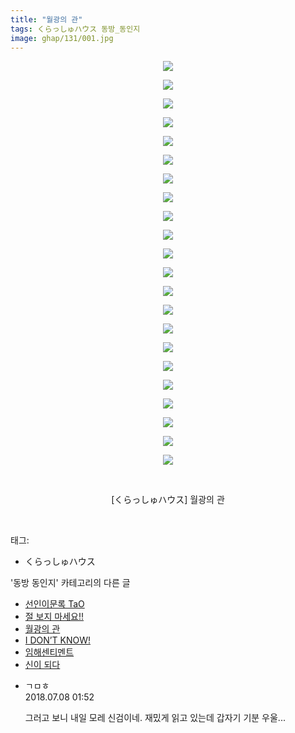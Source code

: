 ```yaml
---
title: "월광의 관"
tags: くらっしゅハウス 동방_동인지
image: ghap/131/001.jpg
---
```

<div class="article">
<p style="text-align: center; clear: none; float: none;"><img src="{{ site.nasurl }}/ghap/131/001.jpg"/></p>
<p style="text-align: center; clear: none; float: none;"><img src="{{ site.nasurl }}/ghap/131/002.jpg"/></p>
<p style="text-align: center; clear: none; float: none;"><img src="{{ site.nasurl }}/ghap/131/003.jpg"/></p>
<p style="text-align: center; clear: none; float: none;"><img src="{{ site.nasurl }}/ghap/131/004.jpg"/></p>
<p style="text-align: center; clear: none; float: none;"><img src="{{ site.nasurl }}/ghap/131/005.jpg"/></p>
<p style="text-align: center; clear: none; float: none;"><img src="{{ site.nasurl }}/ghap/131/006.jpg"/></p>
<p style="text-align: center; clear: none; float: none;"><img src="{{ site.nasurl }}/ghap/131/007.jpg"/></p>
<p style="text-align: center; clear: none; float: none;"><img src="{{ site.nasurl }}/ghap/131/008.jpg"/></p>
<p style="text-align: center; clear: none; float: none;"><img src="{{ site.nasurl }}/ghap/131/009.jpg"/></p>
<p style="text-align: center; clear: none; float: none;"><img src="{{ site.nasurl }}/ghap/131/010.jpg"/></p>
<p style="text-align: center; clear: none; float: none;"><img src="{{ site.nasurl }}/ghap/131/011.jpg"/></p>
<p style="text-align: center; clear: none; float: none;"><img src="{{ site.nasurl }}/ghap/131/012.jpg"/></p>
<p style="text-align: center; clear: none; float: none;"><img src="{{ site.nasurl }}/ghap/131/013.jpg"/></p>
<p style="text-align: center; clear: none; float: none;"><img src="{{ site.nasurl }}/ghap/131/014.jpg"/></p>
<p style="text-align: center; clear: none; float: none;"><img src="{{ site.nasurl }}/ghap/131/015.jpg"/></p>
<p style="text-align: center; clear: none; float: none;"><img src="{{ site.nasurl }}/ghap/131/016.jpg"/></p>
<p style="text-align: center; clear: none; float: none;"><img src="{{ site.nasurl }}/ghap/131/017.jpg"/></p>
<p style="text-align: center; clear: none; float: none;"><img src="{{ site.nasurl }}/ghap/131/018.jpg"/></p>
<p style="text-align: center; clear: none; float: none;"><img src="{{ site.nasurl }}/ghap/131/019.jpg"/></p>
<p style="text-align: center; clear: none; float: none;"><img src="{{ site.nasurl }}/ghap/131/020.jpg"/></p>
<p style="text-align: center; clear: none; float: none;"><img src="{{ site.nasurl }}/ghap/131/021.jpg"/></p>
<p style="text-align: center; clear: none; float: none;"><img src="{{ site.nasurl }}/ghap/131/022.jpg"/></p>
<p style="text-align: center; clear: none; float: none;"><br/></p>
<p style="text-align: center; clear: none; float: none;">[くらっしゅハウス] 월광의 관</p>
<p><br/></p>
</div><div class="tagTrail">
<p>태그: </p>
<ul>
<li>くらっしゅハウス</li>
</ul>
</div><div class="another">
<p>'동방 동인지' 카테고리의 다른 글</p>
<ul>
<li><a href="/2016-06-18-ghap_133">선인이문록 TaO</a></li>
<li><a href="/2016-06-18-ghap_132">절 보지 마세요!!</a></li>
<li><a href="/2016-06-18-ghap_131">월광의 관</a></li>
<li><a href="/2016-06-18-ghap_130">I DON’T KNOW!</a></li>
<li><a href="/2016-06-18-ghap_129">임해센티멘트</a></li>
<li><a href="/2016-06-18-ghap_128">신이 되다</a></li>
</ul>
</div><div class="cb_module cb_fluid">
<div class="cb_wrt cb_profile">
<div class="comment">
<ul>
<li class="cb_thumb_off" id="comment15282129">
<div class="cb_comment_area">
<div class="cb_info_area">
<div class="cb_section">
<span class="cb_nick_name">ㄱㅁㅎ</span>
</div>
<div class="cb_section">
<span class="cb_date">2018.07.08 01:52 </span>
</div>
</div>
<div class="cb_dsc_comment">
<p class="cb_dsc">
											그러고 보니 내일 모레 신검이네. 재밌게 읽고 있는데 갑자기 기분 우울...
										</p>
</div>
</div></li>
</ul>
</div>
</div><!-- commentList close -->
</div>
<br/>
<p id="refer"></p>
<br/>
